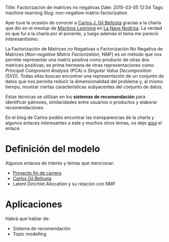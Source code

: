 Title: Factorización de matrices no negativas
Date: 2015-03-05 12:54
Tags: machine-learning
Slug: non-negative-matrix-factorization


Ayer tuve la ocasión de conocer a [Carlos J. Gil Bellosta][datanalytics] gracias a la charla que dio en el *meetup*
de [*Machine Learning*][iv-meetup-machine-learning] en [La Nave Nodriza][la-nave-nodriza].
La verdad es que fui a la charla por el ponente, y luego además el tema me pareció interesantísimo.

La Factorización de Matrices no Negativas o Factorización No Negativa de Matrices (*Non-negative Matrix Factorization*, NMF)
es un método que nos permite representar una matriz positiva como producto de otras dos matrices positivas; es prima
hermana de otras representaciones como *Principal Component Analysis* (PCA) o *Singular Value Decomposition* (SVD).
Todas ellas buscan encontrar una representación de un conjunto de datos que nos permita reducir la dimensionalidad del
problema y, al mismo tiempo, mostrar ciertas características subyacentes del conjunto de datos.

Estas técnicas se utilizan en los **sistemas de recomendación** para identificar patrones, similaridades entre usuarios
o productos y elaborar recomendaciones.

En el blog de Carlos podéis encontrar las transparencias de la charla y algunos enlaces interesantes a este y muchos
otros temas, os dejo [aquí][datanalytics-iv-meetup-machine-learning] el enlace.


Definición del modelo
=====================


Algunos enlaces de interés y temas que mencionar:

 * [Proyecto fin de carrera](http://bibing.us.es/proyectos/abreproy/11088/fichero/Proyecto+Fin+de+Carrera%252F7.pdf)
 * [Carlos Gil Bellosta](http://www.datanalytics.com/2015/03/05/iv-meetup-machine-learning-spain-diapositivas-y-enlaces/)
 * Latent Dirichlet Allocation y su relación con NMF


Aplicaciones
============

Habrá que hablar de:

 * Sistema de recomendación
 * Topic modelling


[iv-meetup-machine-learning]: http://www.meetup.com/MachineLearningSpain/events/220799458/ "IV Meetup Machine Learning Spain"
[datanalytics]: http://www.datanalytics.com/ "Datanalytics"
[la-nave-nodriza]: http://www.lanavenodriza.com/ "La Nave Nodriza"
[datanalytics-iv-meetup-machine-learning]: http://www.datanalytics.com/2015/03/05/iv-meetup-machine-learning-spain-diapositivas-y-enlaces/ "IV Meetup Machine Learning Spain: Diapositivas y Enlaces"